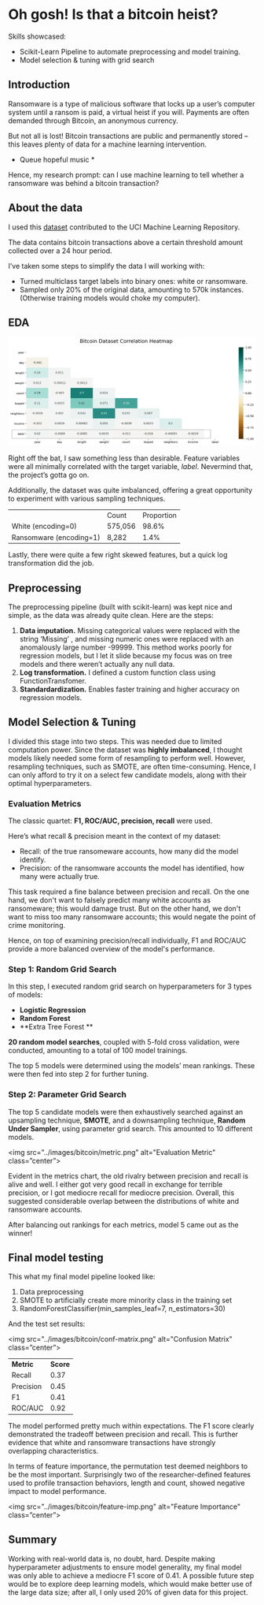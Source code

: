 <!-- Output copied to clipboard! -->

<!-----
NEW: Check the "Suppress top comment" option to remove this info from the output.

Conversion time: 0.905 seconds.


Using this Markdown file:

1. Paste this output into your source file.
2. See the notes and action items below regarding this conversion run.
3. Check the rendered output (headings, lists, code blocks, tables) for proper
   formatting and use a linkchecker before you publish this page.

Conversion notes:

* Docs to Markdown version 1.0β29
* Thu Mar 18 2021 15:45:23 GMT-0700 (PDT)
* Source doc: Oh gosh
* Tables are currently converted to HTML tables.
----->



# Oh gosh! Is that a bitcoin heist?

Skills showcased: 



*   Scikit-Learn Pipeline to automate preprocessing and model training. 
*   Model selection & tuning with grid search


## Introduction

Ransomware is a type of malicious software that locks up a user’s computer system until a ransom is paid, a virtual heist if you will. Payments are often demanded through Bitcoin, an anonymous currency. 

But not all is lost! Bitcoin transactions are public and permanently stored – this leaves plenty of data for a machine learning intervention.

 * Queue hopeful music *

Hence, my research prompt: can I use machine learning to tell whether a ransomware was behind a bitcoin transaction?


## About the data

I used this [dataset](https://archive.ics.uci.edu/ml/datasets/BitcoinHeistRansomwareAddressDataset) contributed to the UCI Machine Learning Repository.

The data contains bitcoin transactions above a certain threshold amount collected over a 24 hour period. 

I’ve taken some steps to simplify the data I will working with:



*   Turned multiclass target labels into binary ones: white or ransomware. 
*   Sampled only 20% of the original data, amounting to 570k instances. (Otherwise training models would choke my computer). 


## EDA

<img src="../images/bitcoin/corr-matrix.png" alt="Correlation Matrix"  class=”center”>

Right off the bat, I saw something less than desirable. Feature variables were all minimally correlated with the target variable, _label_. Nevermind that, the project’s gotta go on.

Additionally, the dataset was quite imbalanced, offering a great opportunity to experiment with various sampling techniques. 


<table>
  <tr>
   <td>
   </td>
   <td>Count
   </td>
   <td>Proportion
   </td>
  </tr>
  <tr>
   <td>White (encoding=0)
   </td>
   <td>575,056
   </td>
   <td>98.6%
   </td>
  </tr>
  <tr>
   <td>Ransomware (encoding=1)
   </td>
   <td>8,282
   </td>
   <td>1.4%
   </td>
  </tr>
</table>


Lastly, there were quite a few right skewed features, but a quick log transformation did the job.


## Preprocessing

The preprocessing pipeline (built with scikit-learn) was kept nice and simple, as the data was already quite clean. Here are the steps:



1. **Data imputation.** Missing categorical values were replaced with the string ‘Missing’ , and missing numeric ones were replaced with an anomalously large number -99999. This method works poorly for regression models, but I let it slide because my focus was on tree models and there weren’t actually any null data.
2. **Log transformation.** I defined a custom function class using FunctionTransfomer.
3. **Standardardization.** Enables faster training and higher accuracy on regression models.


## Model Selection & Tuning

I divided this stage into two steps. This was needed due to limited computation power. Since the dataset was **highly imbalanced**, I thought models likely needed some form of resampling to perform well. However, resampling techniques, such as SMOTE, are often time-consuming. Hence, I can only afford to try it on a select few candidate models, along with their optimal hyperparameters. 


### Evaluation Metrics

The classic quartet: **F1, ROC/AUC, precision, recall** were used. 

Here’s what recall & precision meant in the context of my dataset:



*   Recall: of the true ransomeware accounts, how many did the model identify.
*   Precision: of the ransomware accounts the model has identified, how many were actually true.

This task required a fine balance between precision and recall. On the one hand, we don't want to falsely predict many white accounts as ransomeware; this would damage trust. But on the other hand, we don't want to miss too many ransomware accounts; this would negate the point of crime monitoring. 

Hence, on top of examining precision/recall individually, F1 and ROC/AUC provide a more balanced overview of the model's performance.


### Step 1: Random Grid Search

In this step, I executed random grid search on hyperparameters for 3 types of models:



*   **Logistic Regression**
*   **Random Forest**
*   **Extra Tree Forest **

**20 random model searches**, coupled with 5-fold cross validation, were conducted, amounting to a total of 100 model trainings. 

The top 5 models were determined using the models’ mean rankings. These were then fed into step 2 for further tuning.


### Step 2: Parameter Grid Search

The top 5 candidate models were then exhaustively searched against an upsampling technique, **SMOTE**, and a downsampling technique, **Random Under Sampler**, using parameter grid search. This amounted to 10 different models.

&lt;img src="../images/bitcoin/metric.png" alt="Evaluation Metric"  class=”center”>

Evident in the metrics chart, the old rivalry between precision and recall is alive and well. I either got very good recall in exchange for terrible precision, or I got mediocre recall for mediocre precision. Overall, this suggested considerable overlap between the distributions of white and ransomware accounts. 

After balancing out rankings for each metrics, model 5 came out as the winner!


## Final model testing

This what my final model pipeline looked like:



1. Data preprocessing
2. SMOTE to artificially create more minority class in the training set
3. RandomForestClassifier(min_samples_leaf=7, n_estimators=30)

And the test set results:

&lt;img src="../images/bitcoin/conf-matrix.png" alt="Confusion Matrix"  class=”center”>


<table>
  <tr>
   <td><strong>Metric</strong>
   </td>
   <td><strong>Score</strong>
   </td>
  </tr>
  <tr>
   <td>Recall
   </td>
   <td>0.37
   </td>
  </tr>
  <tr>
   <td>Precision
   </td>
   <td>0.45
   </td>
  </tr>
  <tr>
   <td>F1
   </td>
   <td>0.41
   </td>
  </tr>
  <tr>
   <td>ROC/AUC
   </td>
   <td>0.92
   </td>
  </tr>
</table>


The model performed pretty much within expectations. The F1 score clearly demonstrated the tradeoff between precision and recall. This is further evidence that white and ransomware transactions have strongly overlapping characteristics.

In terms of feature importance, the permutation test deemed neighbors to be the most important. Surprisingly two of the researcher-defined features used to profile transaction behaviors, length and count, showed negative impact to model performance. 

&lt;img src="../images/bitcoin/feature-imp.png" alt="Feature Importance"  class=”center”>


## Summary

Working with real-world data is, no doubt, hard. Despite making hyperparameter adjustments to ensure model generality, my final model was only able to achieve a mediocre F1 score of 0.41. A possible future step would be to explore deep learning models, which would make better use of the large data size; after all, I only used 20% of given data for this project.
